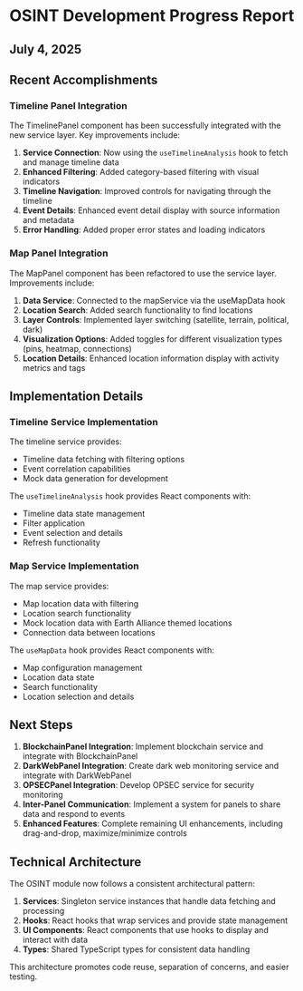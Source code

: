 # OSINT Development Progress Report

## July 4, 2025

## Recent Accomplishments

### Timeline Panel Integration

The TimelinePanel component has been successfully integrated with the new service layer. Key improvements include:

1. **Service Connection**: Now using the `useTimelineAnalysis` hook to fetch and manage timeline data
2. **Enhanced Filtering**: Added category-based filtering with visual indicators
3. **Timeline Navigation**: Improved controls for navigating through the timeline
4. **Event Details**: Enhanced event detail display with source information and metadata
5. **Error Handling**: Added proper error states and loading indicators

### Map Panel Integration

The MapPanel component has been refactored to use the service layer. Improvements include:

1. **Data Service**: Connected to the mapService via the useMapData hook
2. **Location Search**: Added search functionality to find locations
3. **Layer Controls**: Implemented layer switching (satellite, terrain, political, dark)
4. **Visualization Options**: Added toggles for different visualization types (pins, heatmap, connections)
5. **Location Details**: Enhanced location information display with activity metrics and tags

## Implementation Details

### Timeline Service Implementation

The timeline service provides:

- Timeline data fetching with filtering options
- Event correlation capabilities
- Mock data generation for development

The `useTimelineAnalysis` hook provides React components with:

- Timeline data state management
- Filter application
- Event selection and details
- Refresh functionality

### Map Service Implementation

The map service provides:

- Map location data with filtering
- Location search functionality
- Mock location data with Earth Alliance themed locations
- Connection data between locations

The `useMapData` hook provides React components with:

- Map configuration management
- Location data state
- Search functionality
- Location selection and details

## Next Steps

1. **BlockchainPanel Integration**: Implement blockchain service and integrate with BlockchainPanel
2. **DarkWebPanel Integration**: Create dark web monitoring service and integrate with DarkWebPanel
3. **OPSECPanel Integration**: Develop OPSEC service for security monitoring
4. **Inter-Panel Communication**: Implement a system for panels to share data and respond to events
5. **Enhanced Features**: Complete remaining UI enhancements, including drag-and-drop, maximize/minimize controls

## Technical Architecture

The OSINT module now follows a consistent architectural pattern:

1. **Services**: Singleton service instances that handle data fetching and processing
2. **Hooks**: React hooks that wrap services and provide state management
3. **UI Components**: React components that use hooks to display and interact with data
4. **Types**: Shared TypeScript types for consistent data handling

This architecture promotes code reuse, separation of concerns, and easier testing.
